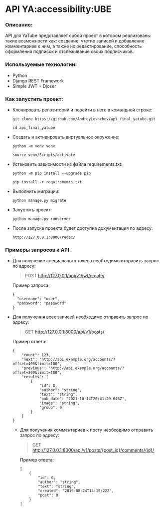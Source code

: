 # **API YA:accessibility:UBE**

### Описание:

API для YaTube представляет собой проект в котором реализованы такие возможности как: создание, чтетие записей и добавление комментариев к ним, а также их редактирование, способность оформления подписок и отслеживание своих подписчиков.

### Используемые технологии:
* Python
* Django REST Framework
* Simple JWT + Djoser

### Как запустить проект:

* Клонировать репозиторий и перейти в него в командной строке:

  ```
  git clone https://github.com/AndreyLeshchev/api_final_yatube.git
  ```
  ```
  cd api_final_yatube
  ```

* Cоздать и активировать виртуальное окружение:

  ```
  python -m venv venv
  ```
  ```
  source venv/Scripts/activate
  ```

* Установить зависимости из файла requirements.txt:

  ```
  python -m pip install --upgrade pip
  ```

  ```
  pip install -r requirements.txt
  ```

* Выполнить миграции:

  ```
  python manage.py migrate
  ```

* Запустить проект:

  ```
  python manage.py runserver
  ```
  
* После запуска проекта будет доступна документация по адресу:

  ```
  http://127.0.0.1:8000/redoc/
  ```

### Примеры запросов к API:

* Для получение специального токена необходимо отправить запрос по адресу:

  > POST http://127.0.0.1/api/v1/jwt/create/
  
  Пример запроса:

  ```
  {
    "username": "user",
    "password": "password"
  }
  ```
* Для получения всех записей необходимо отправить запрос по адресу:
  
  > GET http://127.0.0.1:8000/api/v1/posts/

  Пример ответа:
  
  ```
  {
      "count": 123,
      "next": "http://api.example.org/accounts/?offset=400&limit=100",
      "previous": "http://api.example.org/accounts/?offset=200&limit=100",
      "results": [
          {
              "id": 0,
              "author": "string",
              "text": "string",
              "pub_date": "2021-10-14T20:41:29.648Z",
              "image": "string",
              "group": 0
          }
      ]
  }
  ```

  * Для получения комментариев к посту необходимо отправить запрос по адресу:

    > GET http://127.0.0.1:8000/api/v1/posts/{post_id}/comments/{id}/
  
    Пример ответа:
    
    ```
    [
        {
            "id": 0,
            "author": "string",
            "text": "string",
            "created": "2019-08-24T14:15:22Z",
            "post": 0
        }
    ]
    ```
    
